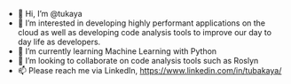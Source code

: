 - 👋 Hi, I’m @tukaya
- 👀 I’m interested in developing highly performant applications on the cloud as well as developing code analysis tools to improve our day to day life as developers.
- 🌱 I’m currently learning Machine Learning with Python 
- 💞️ I’m looking to collaborate on code analysis tools such as Roslyn
- 📫 Please reach me via LinkedIn, https://www.linkedin.com/in/tubakaya/

<!---
tukaya/tukaya is a ✨ special ✨ repository because its `README.md` (this file) appears on your GitHub profile.
You can click the Preview link to take a look at your changes.
--->
